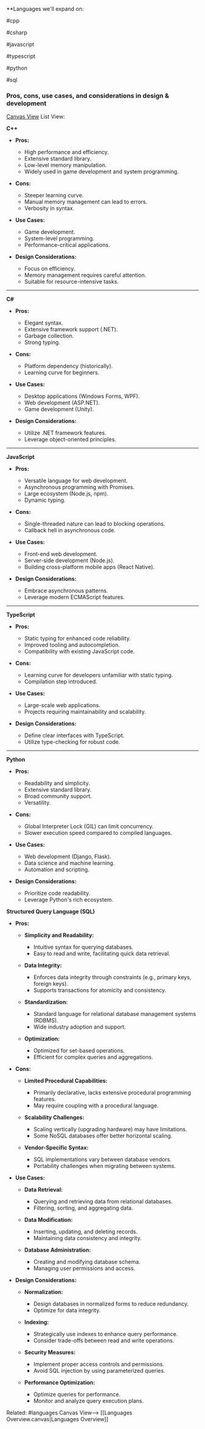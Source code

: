
**Languages we'll expand on:

#cpp

#csharp

#javascript

#typescript 

#python

#sql

### Pros, cons, use cases, and considerations in design & development

[Canvas View](Languages%20Overview.canvas)
List View:

**C++**

- **Pros:**
    
    - High performance and efficiency.
    - Extensive standard library.
    - Low-level memory manipulation.
    - Widely used in game development and system programming.
- **Cons:**
    
    - Steeper learning curve.
    - Manual memory management can lead to errors.
    - Verbosity in syntax.
- **Use Cases:**
    
    - Game development.
    - System-level programming.
    - Performance-critical applications.
- **Design Considerations:**
    
    - Focus on efficiency.
    - Memory management requires careful attention.
    - Suitable for resource-intensive tasks.

---

**C#**

- **Pros:**
    
    - Elegant syntax.
    - Extensive framework support (.NET).
    - Garbage collection.
    - Strong typing.
- **Cons:**
    
    - Platform dependency (historically).
    - Learning curve for beginners.
- **Use Cases:**
    
    - Desktop applications (Windows Forms, WPF).
    - Web development (ASP.NET).
    - Game development (Unity).
- **Design Considerations:**
    
    - Utilize .NET framework features.
    - Leverage object-oriented principles.

---

**JavaScript**

- **Pros:**
    
    - Versatile language for web development.
    - Asynchronous programming with Promises.
    - Large ecosystem (Node.js, npm).
    - Dynamic typing.
- **Cons:**
    
    - Single-threaded nature can lead to blocking operations.
    - Callback hell in asynchronous code.
- **Use Cases:**
    
    - Front-end web development.
    - Server-side development (Node.js).
    - Building cross-platform mobile apps (React Native).
- **Design Considerations:**
    
    - Embrace asynchronous patterns.
    - Leverage modern ECMAScript features.

---

**TypeScript**

- **Pros:**
    
    - Static typing for enhanced code reliability.
    - Improved tooling and autocompletion.
    - Compatibility with existing JavaScript code.
- **Cons:**
    
    - Learning curve for developers unfamiliar with static typing.
    - Compilation step introduced.
- **Use Cases:**
    
    - Large-scale web applications.
    - Projects requiring maintainability and scalability.
- **Design Considerations:**
    
    - Define clear interfaces with TypeScript.
    - Utilize type-checking for robust code.

---

**Python**

- **Pros:**
    
    - Readability and simplicity.
    - Extensive standard library.
    - Broad community support.
    - Versatility.
- **Cons:**
    
    - Global Interpreter Lock (GIL) can limit concurrency.
    - Slower execution speed compared to compiled languages.
- **Use Cases:**
    
    - Web development (Django, Flask).
    - Data science and machine learning.
    - Automation and scripting.
- **Design Considerations:**
    
    - Prioritize code readability.
    - Leverage Python's rich ecosystem.

**Structured Query Language (SQL)**

- **Pros:**
    
    - **Simplicity and Readability:**
        
        - Intuitive syntax for querying databases.
        - Easy to read and write, facilitating quick data retrieval.
    - **Data Integrity:**
        
        - Enforces data integrity through constraints (e.g., primary keys, foreign keys).
        - Supports transactions for atomicity and consistency.
    - **Standardization:**
        
        - Standard language for relational database management systems (RDBMS).
        - Wide industry adoption and support.
    - **Optimization:**
        
        - Optimized for set-based operations.
        - Efficient for complex queries and aggregations.
- **Cons:**
    
    - **Limited Procedural Capabilities:**
        
        - Primarily declarative, lacks extensive procedural programming features.
        - May require coupling with a procedural language.
    - **Scalability Challenges:**
        
        - Scaling vertically (upgrading hardware) may have limitations.
        - Some NoSQL databases offer better horizontal scaling.
    - **Vendor-Specific Syntax:**
        
        - SQL implementations vary between database vendors.
        - Portability challenges when migrating between systems.
- **Use Cases:**
    
    - **Data Retrieval:**
        
        - Querying and retrieving data from relational databases.
        - Filtering, sorting, and aggregating data.
    - **Data Modification:**
        
        - Inserting, updating, and deleting records.
        - Maintaining data consistency and integrity.
    - **Database Administration:**
        
        - Creating and modifying database schema.
        - Managing user permissions and access.
- **Design Considerations:**
    
    - **Normalization:**
        
        - Design databases in normalized forms to reduce redundancy.
        - Optimize for data integrity.
    - **Indexing:**
        
        - Strategically use indexes to enhance query performance.
        - Consider trade-offs between read and write operations.
    - **Security Measures:**
        
        - Implement proper access controls and permissions.
        - Avoid SQL injection by using parameterized queries.
    - **Performance Optimization:**
        
        - Optimize queries for performance.
        - Monitor and analyze query execution plans.


Related: #languages Canvas View--> [[Languages Overview.canvas|Languages Overview]]